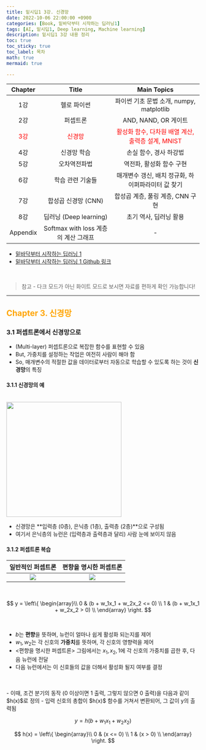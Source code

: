 ```yaml
---
title: 밑시딥1 3강. 신경망
date: 2022-10-06 22:00:00 +0900
categories: [Book, 밑바닥부터 시작하는 딥러닝1]
tags: [AI, 밑시딥1, Deep learning, Machine learning]
description: 밑시딥1 3강 내용 정리
toc: true
toc_sticky: true
toc_label: 목차
math: true
mermaid: true

---
```


|Chapter|Title|Main Topics|
|:---:|:---:|:---:|
|1강|헬로 파이썬|파이썬 기초 문법 소개, numpy, matplotlib|
|2강|퍼셉트론|AND, NAND, OR 게이트|
|<span style="color:red">3강</span>|<span style="color:red">신경망</span>|<span style="color:red">활성화 함수, 다차원 배열 계산, 출력층 설계, MNIST</span>|
|4강|신경망 학습|손실 함수, 경사 하강법|
|5강|오차역전파법|역전파, 활성화 함수 구현|
|6강|학습 관련 기술들|매개변수 갱신, 배치 정규화, 하이퍼파라미터 값 찾기|
|7강|합성곱 신경망 (CNN)|합성곱 계층, 풀링 계층, CNN 구현|
|8강|딥러닝 (Deep learning)|초기 역사, 딥러닝 활용|
|Appendix|Softmax with loss 계층의 계산 그래프|-|

* [밑바닥부터 시작하는 딥러닝 1](http://www.yes24.com/Product/Goods/34970929)
* [밑바닥부터 시작하는 딥러닝 1 Github 링크](https://github.com/WegraLee/deep-learning-from-scratch)

<br/>

> 참고 - 다크 모드가 아닌 화이트 모드로 보시면 자료를 편하게 확인 가능합니다!

---

## <font color=orange>Chapter 3. 신경망</font>

### 3.1 퍼셉트론에서 신경망으로

- (Multi-layer) 퍼셉트론으로 복잡한 함수를 표현할 수 있음
- But, 가중치를 설정하는 작업은 여전히 사람이 해야 함
- So, 매개변수의 적절한 값을 데이터로부터 자동으로 학습할 수 있도록 하는 것이 **신경망**의 특징

#### 3.1.1 신경망의 예

<br/>

<img src="https://sean-parkk.github.io/assets/images/DLscratch/3/Untitled.png" width="300" height="300">

<br/>

- 신경망은 **입력층 (0층), 은닉층 (1층), 출력층 (2층)**으로 구성됨
- 여기서 은닉층의 뉴런은 (입력층과 출력층과 달리) 사람 눈에 보이지 않음

#### 3.1.2 퍼셉트론 복습

일반적인 퍼셉트론             |  편향을 명시한 퍼셉트론
:-------------------------:|:-------------------------:
![](https://sean-parkk.github.io/assets/images/DLscratch/3/Untitled%201.png)  |  ![](https://sean-parkk.github.io/assets/images/DLscratch/3/Untitled%202.png)

<br/>

$$
y = \left\{
    \begin{array}\\
        0 & (b + w_1x_1 + w_2x_2 <= 0) \\
        1 & (b + w_1x_1 + w_2x_2 > 0) \\
    \end{array}
\right.
$$

<br/>

- $b$는 **편향**을 뜻하며, 뉴런이 얼마나 쉽게 활성화 되는지를 제어
- $w_1, w_2$는 각 신호의 **가중치**를 뜻하며, 각 신호의 영향력을 제어
- <편향을 명시한 퍼셉트론> 그림에서는 $x_1, x_2, 1$에 각 신호의 가중치를 곱한 후, 다음 뉴런에 전달
- 다음 뉴런에서는 이 신호들의 값을 더해서 활성화 될지 여부를 결정
<br/>
<br/>
- 이때, 조건 분기의 동작 (0 이상이면 1 출력, 그렇지 않으면 0 출력)을 다음과 같이 $h(x)$로 정의
- 입력 신호의 총합이 $h(x)$ 함수를 거쳐서 변환되어, 그 값이 y의 출력됨

<br/>

$$y = h(b + w_1x_1 + w_2x_2)$$

$$
h(x) = \left\{
    \begin{array}\\
        0 & (x <= 0) \\
        1 & (x > 0) \\
    \end{array}
\right.
$$

